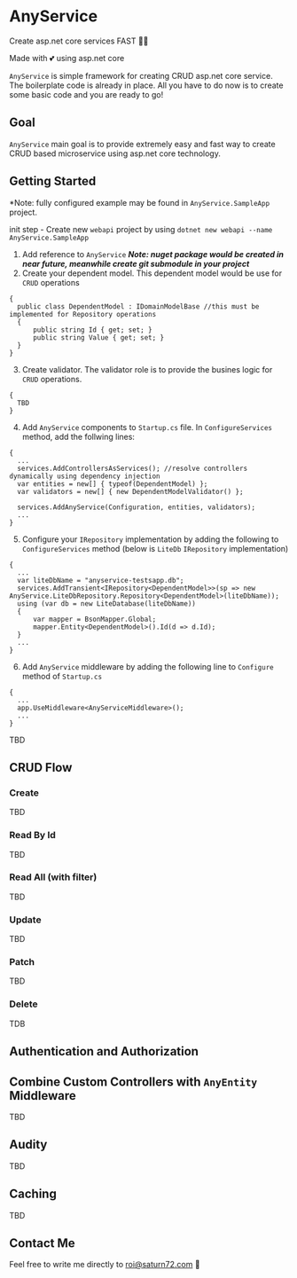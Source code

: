 # AnyService
Create asp.net core services FAST 🐱‍🏍 

Made with 💕 using asp.net core

`AnyService` is simple framework for creating CRUD asp.net core service.
The boilerplate code is already in place. All you have to do now is to create some basic code and you are ready to go!

## Goal
`AnyService` main goal is to provide extremely easy and fast way to create CRUD based microservice using asp.net core technology.


## Getting Started
*Note: fully configured example may be found in `AnyService.SampleApp` project.

init step - Create new `webapi` project by using `dotnet new webapi --name AnyService.SampleApp`

1. Add reference to `AnyService` ***Note: nuget package would be created in near future, meanwhile create git submodule in your project***
2. Create your dependent model. This dependent model would be use for `CRUD` operations
```
{    
  public class DependentModel : IDomainModelBase //this must be implemented for Repository operations
  {
      public string Id { get; set; }
      public string Value { get; set; }
  }
}
```
3. Create validator. The validator role is to provide the busines logic for `CRUD` operations.
```
{
  TBD
}
```
4. Add `AnyService` components to `Startup.cs` file.
In `ConfigureServices` method, add the follwing lines:
```
{
  ...
  services.AddControllersAsServices(); //resolve controllers dynamically using dependency injection
  var entities = new[] { typeof(DependentModel) };
  var validators = new[] { new DependentModelValidator() };
    
  services.AddAnyService(Configuration, entities, validators);   
  ...
}
```
5. Configure your `IRepository` implementation by adding the following to `ConfigureServices` method (below is `LiteDb` `IRepository` implementation)
```
{
  ...
  var liteDbName = "anyservice-testsapp.db";
  services.AddTransient<IRepository<DependentModel>>(sp => new AnyService.LiteDbRepository.Repository<DependentModel>(liteDbName));
  using (var db = new LiteDatabase(liteDbName))
  {
      var mapper = BsonMapper.Global;
      mapper.Entity<DependentModel>().Id(d => d.Id);
  }
  ...
}
```
6. Add `AnyService` middleware by adding the following line to `Configure` method of `Startup.cs`
```
{
  ...
  app.UseMiddleware<AnyServiceMiddleware>();
  ...
}
```

TBD

## CRUD Flow
### Create
TBD
### Read By Id
TBD
### Read All (with filter)
TBD
### Update
TBD
### Patch
TBD
### Delete
TDB

## Authentication and Authorization
## Combine Custom Controllers with `AnyEntity` Middleware
TBD

## Audity
TBD

## Caching
TBD

## Contact Me
Feel free to write me directly to roi@saturn72.com 📧
